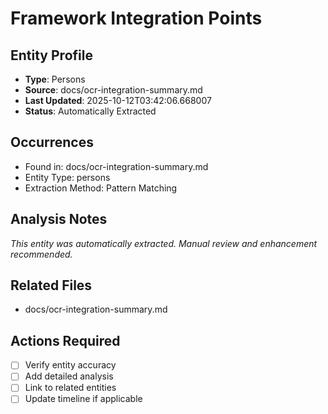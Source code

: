 # Framework Integration Points

## Entity Profile
- **Type**: Persons
- **Source**: docs/ocr-integration-summary.md
- **Last Updated**: 2025-10-12T03:42:06.668007
- **Status**: Automatically Extracted

## Occurrences
- Found in: docs/ocr-integration-summary.md
- Entity Type: persons
- Extraction Method: Pattern Matching

## Analysis Notes
*This entity was automatically extracted. Manual review and enhancement recommended.*

## Related Files
- docs/ocr-integration-summary.md

## Actions Required
- [ ] Verify entity accuracy
- [ ] Add detailed analysis
- [ ] Link to related entities
- [ ] Update timeline if applicable
